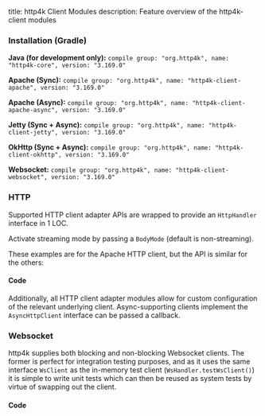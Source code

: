 title: http4k Client Modules
description: Feature overview of the http4k-client modules

### Installation (Gradle)
**Java (for development only):** ```compile group: "org.http4k", name: "http4k-core", version: "3.169.0"```

**Apache (Sync):** ```compile group: "org.http4k", name: "http4k-client-apache", version: "3.169.0"```

**Apache (Async):** ```compile group: "org.http4k", name: "http4k-client-apache-async", version: "3.169.0"```

**Jetty (Sync + Async):** ```compile group: "org.http4k", name: "http4k-client-jetty", version: "3.169.0"```

**OkHttp (Sync + Async):** ```compile group: "org.http4k", name: "http4k-client-okhttp", version: "3.169.0"```

**Websocket:** ```compile group: "org.http4k", name: "http4k-client-websocket", version: "3.169.0"```

### HTTP
Supported HTTP client adapter APIs are wrapped to provide an `HttpHandler` interface in 1 LOC.

Activate streaming mode by passing a `BodyMode` (default is non-streaming).

These examples are for the Apache HTTP client, but the API is similar for the others:

#### Code [<img class="octocat"/>](https://github.com/http4k/http4k/blob/master/src/docs/guide/modules/clients/example_http.kt)
<script src="https://gist-it.appspot.com/https://github.com/http4k/http4k/blob/master/src/docs/guide/modules/clients/example_http.kt"></script>

Additionally, all HTTP client adapter modules allow for custom configuration of the relevant underlying client. Async-supporting clients implement the `AsyncHttpClient` interface can be passed a callback.

### Websocket
http4k supplies both blocking and non-blocking Websocket clients. The former is perfect for integration testing purposes, and as it uses the same interface `WsClient` as the in-memory test client (`WsHandler.testWsClient()`) it is simple to write unit tests which can then be reused as system tests by virtue of swapping out the client.

#### Code [<img class="octocat"/>](https://github.com/http4k/http4k/blob/master/src/docs/guide/modules/clients/example_websocket.kt)
<script src="https://gist-it.appspot.com/https://github.com/http4k/http4k/blob/master/src/docs/guide/modules/clients/example_websocket.kt"></script>
